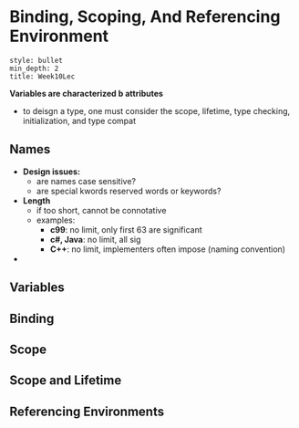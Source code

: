 # Binding, Scoping, And Referencing Environment

```toc
style: bullet
min_depth: 2
title: Week10Lec
```

**Variables are characterized b attributes**
- to deisgn a type, one must consider the scope, lifetime, type checking, initialization, and type compat

## Names
- **Design issues:**
	- are names case sensitive?
	- are special kwords reserved words or keywords?
- **Length**
	- if too short, cannot be connotative
	- examples:
		- **c99**: no limit, only first 63 are significant
		- **c#, Java**: no limit, all sig
		- **C++**: no limit, implementers often impose (naming convention)
- 

## Variables

## Binding

## Scope

## Scope and Lifetime

## Referencing Environments